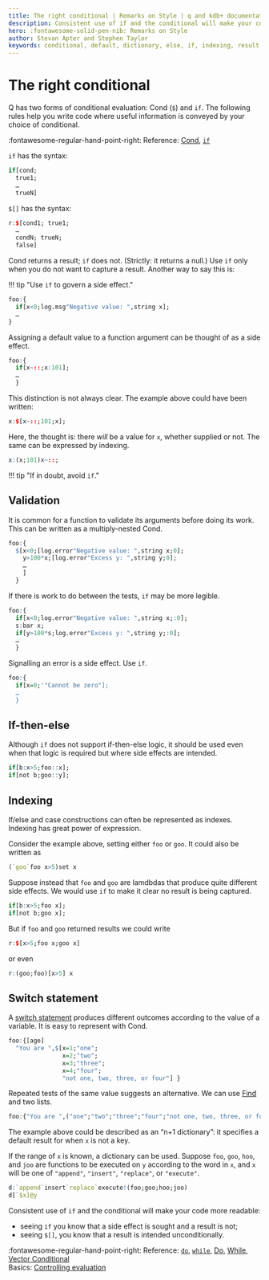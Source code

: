 ```yaml
---
title: The right conditional | Remarks on Style | q and kdb+ documentation
description: Consistent use of if and the conditional will make your code more readable. Indexing and dictionaries are often faster and more expressive forms. 
hero: :fontawesome-solid-pen-nib: Remarks on Style
author: Stevan Apter and Stephen Taylor
keywords: conditional, default, dictionary, else, if, indexing, result, switch
---
```

# The right conditional



Q has two forms of conditional evaluation: Cond (`$`) and `if`. The following rules help you write code where useful information is conveyed by your choice of conditional.

:fontawesome-regular-hand-point-right:
Reference: [Cond](../ref/cond.md),
[`if`](../ref/if.md)

`if` has the syntax:

```q
if[cond;
  true1;
  …
  trueN]
```

`$[]` has the syntax:

```q
r:$[cond1; true1;
  …
  condN; trueN;
  false]
```

Cond returns a result; `if` does not. (Strictly: it returns a null.) Use `if` only when you do not want to capture a result. Another way to say this is:

!!! tip "Use `if` to govern a side effect." 

```q
foo:{
  if[x<0;log.msg"Negative value: ",string x];
  …
}
```

Assigning a default value to a function argument can be thought of as a side effect.

```q
foo:{
  if[x~::;x:101];
  …
  }
```

This distinction is not always clear. The example above could have been written:

```q
x:$[x~::;101;x];
```

Here, the thought is: there _will_ be a value for `x`, whether supplied or not. The same can be expressed by indexing. 

```q
x:(x;101)x~::;
```

!!! tip "If in doubt, avoid `if`."


## Validation

It is common for a function to validate its arguments before doing its work. 
This can be written as a multiply-nested Cond. 

```q
foo:{
  $[x<0;[log.error"Negative value: ",string x;0];
    y>100*x;[log.error"Excess y: ",string y;0];
    …
    ]
  }
```

If there is work to do between the tests, `if` may be more legible. 

```q
foo:{
  if[x<0;log.error"Negative value: ",string x;:0];
  s:bar x;
  if[y>100*s;log.error"Excess y: ",string y;:0];
  …
  }
```

Signalling an error is a side effect. Use `if`.

```q
foo:{
  if[x=0;'"Cannot be zero"];
  …
  }
```


## If-then-else

Although `if` does not support if-then-else logic, it should be used even when that logic is required but where side effects are intended. 

```q
if[b:x>5;foo::x];
if[not b;goo::y];
```


## Indexing

If/else and case constructions can often be represented as indexes.
Indexing has great power of expression. 

Consider the example above, setting either `foo` or `goo`.
It could also be written as

```q
(`goo`foo x>5)set x
```

Suppose instead that `foo` and `goo` are lamdbdas that produce quite different side effects. We would use `if` to make it clear no result is being captured.

```q
if[b:x>5;foo x];
if[not b;goo x];
```

But if `foo` and `goo` returned results we could write

```q
r:$[x>5;foo x;goo x]
```

or even 

```q
r:(goo;foo)[x>5] x
```


## Switch statement

A [switch statement](https://en.wikipedia.org/wiki/Switch_statement "Wikipedia") produces different outcomes according to the value of a variable. It is easy to represent with Cond.

```q
foo:{[age]
  "You are ",$[x=1;"one";
               x=2;"two";
               x=3;"three";
               x=4;"four";
               "not one, two, three, or four"] }
```

Repeated tests of the same value suggests an alternative. 
We can use [Find](../ref/find.md) and two lists. 

```q
foo:{"You are ",("one";"two";"three";"four";"not one, two, three, or four")1 2 3 4?x}
```

The example above could be described as an “n+1 dictionary”: it specifies a default result for when `x` is not a key. 

If the range of `x` is known, a dictionary can be used. 
Suppose `foo`, `goo`, `hoo`, and `joo` are functions to be executed on `y` according to the word in `x`, and `x` will be one of `"append"`, `"insert"`, `"replace"`, or `"execute"`.

```q
d:`append`insert`replace`execute!(foo;goo;hoo;joo)
d[`$x]@y
```


Consistent use of `if` and the conditional will make your code more readable: 

-   seeing `if` you know that a side effect is sought and a result is not; 
-   seeing `$[]`, you know that a result is intended unconditionally.


:fontawesome-regular-hand-point-right:
Reference: [`do`](../ref/do.md), 
[`while`](../ref/while.md), 
[Do](../ref/accumulators.md#do),
[While](../ref/accumulators.md#while),
[Vector Conditional](../ref/vector-conditional.md)<br>
Basics: [Controlling evaluation](../basics/control.md)




